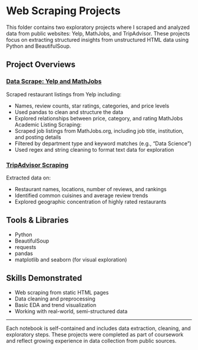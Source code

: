 # Web Scraping Projects

This folder contains two exploratory projects where I scraped and analyzed data from public websites: Yelp, MathJobs, and TripAdvisor. These projects focus on extracting structured insights from unstructured HTML data using Python and BeautifulSoup.

## Project Overviews

### [Data Scrape: Yelp and MathJobs](x)
Scraped restaurant listings from Yelp including:
- Names, review counts, star ratings, categories, and price levels
- Used pandas to clean and structure the data
- Explored relationships between price, category, and rating
MathJobs Academic Listing Scraping:
- Scraped job listings from MathJobs.org, including job title, institution, and posting details
- Filtered by department type and keyword matches (e.g., “Data Science”)
- Used regex and string cleaning to format text data for exploration

### [TripAdvisor Scraping](x)
Extracted data on:
- Restaurant names, locations, number of reviews, and rankings
- Identified common cuisines and average review trends
- Explored geographic concentration of highly rated restaurants

## Tools & Libraries
- Python
- BeautifulSoup
- requests
- pandas
- matplotlib and seaborn (for visual exploration)

## Skills Demonstrated
- Web scraping from static HTML pages
- Data cleaning and preprocessing
- Basic EDA and trend visualization
- Working with real-world, semi-structured data

---

Each notebook is self-contained and includes data extraction, cleaning, and exploratory steps. These projects were completed as part of coursework and reflect growing experience in data collection from public sources.

